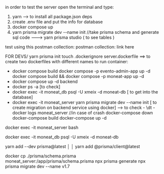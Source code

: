 in order to test the server open the terminal and type:

1. yarn --> to install all package.json deps
2. create .env file and put the info for database
3. docker compose up
4. yarn prisma migrate dev --name init //take prisma schema and generate sql code ---> yarn prisma studio ( to see tables )

test using this postman collection:
postman collection: link here

FOR DEVS/
yarn prisma init
touch .dockerignore server.dockerfile ==> to create two dockerfiles with different names
to run container:

- docker compose build
  docker compose -p evento-admin-app up -d
  docker compose build && docker compose -p moneat-app up -d
- docker compose up -d backend
- docker ps -a [to check]
- docker exec -it moneat_db psql -U xmeix -d moneat-db [ to get into the database]
- docker exec -it moneat_server yarn prisma migrate dev --name init [ to create migration on backend service using docker] --> to check - \dt
  -docker logs moneat_server //in case of crash
  docker-compose down
  docker-compose build
  docker-compose up -d

docker exec -it moneat_server bash

docker exec -it moneat_db psql -U xmeix -d moneat-db

yarn add --dev prisma@latest │
│ yarn add @prisma/client@latest



docker cp ./prisma/schema.prisma moneat_server:/app/prisma/schema.prisma
npx prisma generate
npx prisma migrate dev --name v1.7

